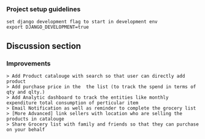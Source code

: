 ### Project setup guidelines
    set django development flag to start in development env    
    export DJANGO_DEVELOPMENT=true



## Discussion section
### Improvements
    > Add Product catalouge with search so that user can directly add product
    > Add purchase price in the  the list (to track the spend in terms of qty and qlty.)
    > Add Analytic dashboard to track the entities like monthly expenditure total consumption of perticular item
    > Email Notification as well as reminder to complete the grocery list
    > [More Advanced] link sellers with location who are selling the products in catalouge
    > Share Grocery list with family and friends so that they can purchase on your behalf
